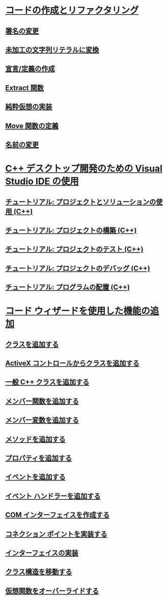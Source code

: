 # [コードの作成とリファクタリング](writing-and-refactoring-code-cpp.md)
## [署名の変更](refactoring/change-signature.md)
## [未加工の文字列リテラルに変換](refactoring/convert-to-raw-string-literal.md)
## [宣言/定義の作成](refactoring/create-declaration-definition.md)
## [Extract 関数](refactoring/extract-function.md)
## [純粋仮想の実装](refactoring/implement-pure-virtuals.md)
## [Move 関数の定義](refactoring/move-definition-location.md)
## [名前の変更](refactoring/rename.md)
# [C++ デスクトップ開発のための Visual Studio IDE の使用](using-the-visual-studio-ide-for-cpp-desktop-development.md)
## [チュートリアル: プロジェクトとソリューションの使用 (C++)](walkthrough-working-with-projects-and-solutions-cpp.md)
## [チュートリアル: プロジェクトの構築 (C++)](walkthrough-building-a-project-cpp.md)
## [チュートリアル: プロジェクトのテスト (C++)](walkthrough-testing-a-project-cpp.md)
## [チュートリアル: プロジェクトのデバッグ (C++)](walkthrough-debugging-a-project-cpp.md)
## [チュートリアル: プログラムの配置 (C++)](walkthrough-deploying-your-program-cpp.md)
# [コード ウィザードを使用した機能の追加](adding-functionality-with-code-wizards-cpp.md)
## [クラスを追加する](adding-a-class-visual-cpp.md)
## [ActiveX コントロールからクラスを追加する](adding-a-class-from-an-activex-control-visual-cpp.md)
## [一般 C++ クラスを追加する](adding-a-generic-cpp-class.md)
## [メンバー関数を追加する](adding-a-member-function-visual-cpp.md)
## [メンバー変数を追加する](adding-a-member-variable-visual-cpp.md)
## [メソッドを追加する](adding-a-method-visual-cpp.md)
## [プロパティを追加する](adding-a-property-visual-cpp.md)
## [イベントを追加する](adding-an-event-visual-cpp.md)
## [イベント ハンドラーを追加する](adding-an-event-handler-visual-cpp.md)
## [COM インターフェイスを作成する](creating-a-com-interface-visual-cpp.md)
## [コネクション ポイントを実装する](implementing-a-connection-point-visual-cpp.md)
## [インターフェイスの実装](implementing-an-interface-visual-cpp.md)
## [クラス構造を移動する](navigating-the-class-structure-visual-cpp.md)
## [仮想関数をオーバーライドする](overriding-a-virtual-function-visual-cpp.md)
